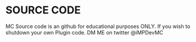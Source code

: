 # SOURCE CODE

MC Source code is an github for educational purposes ONLY. If you wish to shutdown your own Plugin code. DM ME on twitter @iMPDevMC
